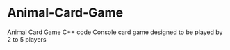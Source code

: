 # Animal-Card-Game
Animal Card Game C++ code
Console card game designed to be played by 2 to 5 players
